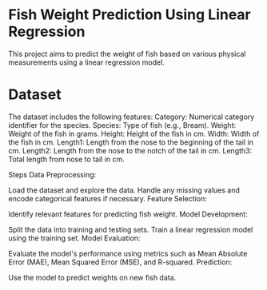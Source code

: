 # Fish Weight Prediction Using Linear Regression

This project aims to predict the weight of fish based on various physical measurements using a linear regression model.

# Dataset
The dataset includes the following features:
  Category: Numerical category identifier for the species.
  Species: Type of fish (e.g., Bream).
  Weight: Weight of the fish in grams.
  Height: Height of the fish in cm.
  Width: Width of the fish in cm.
  Length1: Length from the nose to the beginning of the tail in cm.
  Length2: Length from the nose to the notch of the tail in cm.
  Length3: Total length from nose to tail in cm.

Steps
Data Preprocessing:

Load the dataset and explore the data.
Handle any missing values and encode categorical features if necessary.
Feature Selection:

Identify relevant features for predicting fish weight.
Model Development:

Split the data into training and testing sets.
Train a linear regression model using the training set.
Model Evaluation:

Evaluate the model's performance using metrics such as Mean Absolute Error (MAE), Mean Squared Error (MSE), and R-squared.
Prediction:

Use the model to predict weights on new fish data.
